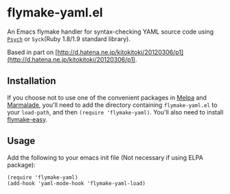 # flymake-yaml.el

An Emacs flymake handler for syntax-checking YAML source code
using [`Psych`](https://github.com/tenderlove/psych) or `Syck`(Ruby 1.8/1.9 standard library).

Based in part on [http://d.hatena.ne.jp/kitokitoki/20120306/p1](http://d.hatena.ne.jp/kitokitoki/20120306/p1).

## Installation

If you choose not to use one of the convenient packages in
[Melpa][melpa] and [Marmalade][marmalade], you'll need to add the
directory containing `flymake-yaml.el` to your `load-path`, and then
`(require 'flymake-yaml)`. You'll also need to install
[flymake-easy](https://github.com/purcell/flymake-easy).

## Usage

Add the following to your emacs init file (Not necessary if using ELPA package):

    (require 'flymake-yaml)
    (add-hook 'yaml-mode-hook 'flymake-yaml-load)


[marmalade]: http://marmalade-repo.org
[melpa]: http://melpa.milkbox.net
